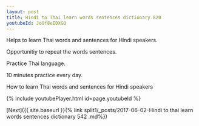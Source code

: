 ```yaml
---
layout: post
title: Hindi to Thai learn words sentences dictionary 820 
youtubeId: JoOf8eIDXGQ
---
```

 
 
Helps to learn Thai words and sentences for Hindi speakers.

Opportunitiy to repeat the words sentences. 

Practice Thai language. 
 
10 minutes practice every day. 
 
How to learn Thai words and sentences for Hindi speakers 
 
{% include youtubePlayer.html id=page.youtubeId %}
 
 
[Next]({{ site.baseurl }}{% link  split1/_posts/2017-06-02-Hindi to thai learn words sentences dictionary 542 .md%})
 
